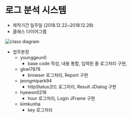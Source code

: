 # 로그 분석 시스템

* 제작기간 일주일 (2018.12.22~2018.12.28)
* 클래스 다이어그램

![class diagram](https://github.com/younggeun0/logAnalysisApp/blob/master/img/classDiagram(logAnalysis).jpg?raw=true)

* 업무분장
  * younggeun0
    * base code 작성, 내용 통합, 입력된 줄 로그처리 구현, 
  * gkwl7878
    * browser 로그처리, Report 구현
  * jeongmipark94
    * httpStatus코드 로그처리, Result JDialog 구현
  * hyewon0218
    * hour 로그처리, Login JFrame 구현
  * kimkunha
    * key 로그처리
